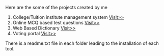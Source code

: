 Here are the some of the projects created by me

1. College/Tuition institute management system
[Visit>>](https://github.com/Mayurboxer/Mayurboxer.github.io/tree/master/colleges "Visit>>")
2. Online MCQ based test questions
[Visit>>](https://github.com/Mayurboxer/Mayurboxer.github.io/tree/master/test "Visit>>")
3. Web Based Dictionary
[Visit>>](https://github.com/Mayurboxer/Mayurboxer.github.io/tree/master/dictionary "Visit>>")
4. Voting portal
[Visit>>](https://github.com/Mayurboxer/Mayurboxer.github.io/tree/master/votes "Visit>>")

There is a readme.txt file in each folder leading to the installation of each tool.
